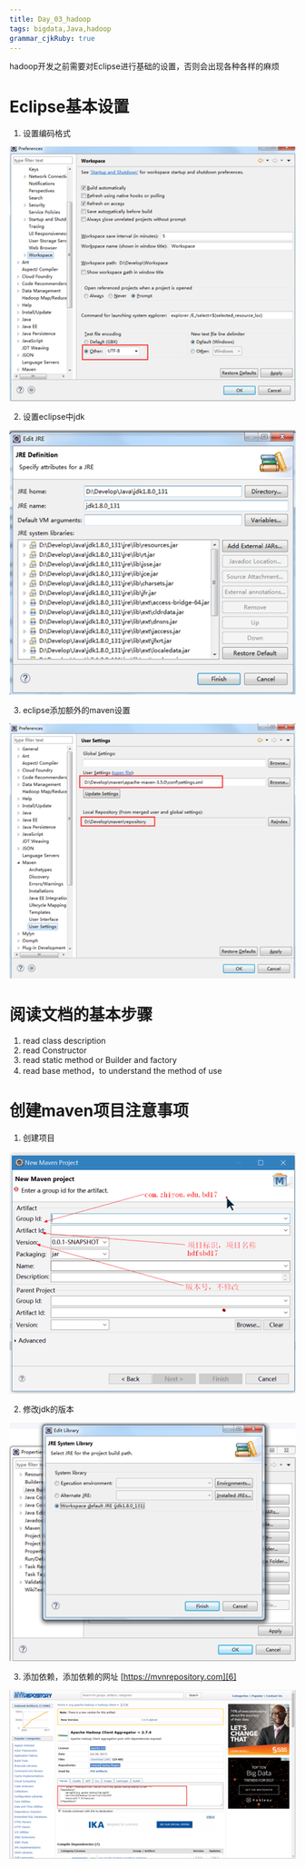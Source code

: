 ```yaml
---
title: Day_03_hadoop
tags: bigdata,Java,hadoop
grammar_cjkRuby: true
---
```


hadoop开发之前需要对Eclipse进行基础的设置，否则会出现各种各样的麻烦

# Eclipse基本设置

1. 设置编码格式

![enter description here][1]

2. 设置eclipse中jdk

![enter description here][2]


3. eclipse添加额外的maven设置

![enter description here][3]

# 阅读文档的基本步骤

1. read class description
2. read Constructor
3. read static method or Builder and factory
4. read base method，to understand the method of use

# 创建maven项目注意事项
1. 创建项目

![enter description here][4]

2. 修改jdk的版本

![enter description here][5]

3. 添加依赖，添加依赖的网址 [https://mvnrepository.com][6]

![enter description here][7]




  [1]: https://www.github.com/xiesen310/notes_Images/raw/master/images/1507808911254.jpg
  [2]: https://www.github.com/xiesen310/notes_Images/raw/master/images/1507808921928.jpg
  [3]: https://www.github.com/xiesen310/notes_Images/raw/master/images/1507808931985.jpg
  [4]: https://www.github.com/xiesen310/notes_Images/raw/master/images/1507809837047.jpg
  [5]: https://www.github.com/xiesen310/notes_Images/raw/master/images/1507809848174.jpg
  [6]: https://mvnrepository.com
  [7]: https://www.github.com/xiesen310/notes_Images/raw/master/images/1507809858528.jpg